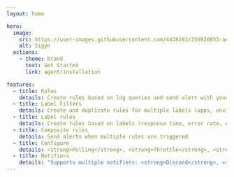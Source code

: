 ```yaml
---
layout: home

hero:
  image:
    src: https://user-images.githubusercontent.com/4438263/256920053-ae303fbe-537d-44d8-8a12-cea4b5c65ad8.png
    alt: Sigyn
  actions:
    - theme: brand
      text: Get Started
      link: agent/installation

features:
  - title: Rules
    details: Create rules based on log queries and send alert with your preferred notifiers
  - title: Label Filters
    details: Create and duplicate rules for multiple labels (apps, environments, etc.)
  - title: Label rules
    details: Create rules based on labels (response time, error rate, etc.)
  - title: Composite rules
    details: Send alerts when multiple rules are triggered
  - title: Configure
    details: <strong>Polling</strong>, <strong>Throttle</strong>, <strong>Templates</strong>, <strong>Severity</strong>, <strong>Silence</strong>, and more
  - title: Notifiers
    details: "Supports multiple notifiers: <strong>Discord</strong>, <strong>Slack</strong>, <strong>Teams</strong>."
---
```


